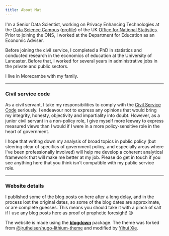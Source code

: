 ```yaml
---
title: About Mat
---
```


I'm a Senior Data Scientist, working on Privacy Enhancing Technologies at the
[Data Science Campus](https://datasciencecampus.ons.gov.uk) 
([profile](https://datasciencecampus.ons.gov.uk/author/mat-weldon)) 
of the UK [Office for National Statistics](https://www.ons.gov.uk/).
Prior to joining the ONS, I worked at the Department for Education as an Economic Adviser.

Before joining the civil service, 
I completed a PhD in statistics and conducted research in the economics of education at the University of Lancaster.
Before that, I worked for several years in administrative jobs in the private and public sectors.

I live in Morecambe with my family.


****

### Civil service code

As a civil servant, I take my responsibilities to comply with the
[Civil Service Code](https://www.gov.uk/government/publications/civil-service-code/the-civil-service-code) 
seriously.
I endeavour not to express any opinions that would bring my integrity, honesty, objectivity and impartiality into doubt.
However, as a junior civil servant in a non-policy role, I give myself more leeway to express
measured views than I would if I were in a more policy-sensitive role in the heart of government.

I hope that writing down my analysis of broad topics in public policy
(but steering clear of specifics of government policy,
and especially areas where I've been professionally involved)
will help me develop a coherent analytical framework that will make me better at my job.
Please do get in touch if you see anything here that you think isn't compatible with my public service role.


****

### Website details

I published some of the blog posts on here after a long delay, and in the process lost the original dates,
so some of the blog dates are approximate, or are complete guesses.
This means you should take it with a pinch of salt if I use any blog posts here as proof of prophetic foresight! 😉

The website is made using the [**blogdown**](https://github.com/rstudio/blogdown) package. The theme was forked from [@jrutheiser/hugo-lithium-theme](https://github.com/jrutheiser/hugo-lithium-theme) and modified by [Yihui Xie](https://github.com/yihui/hugo-lithium).

